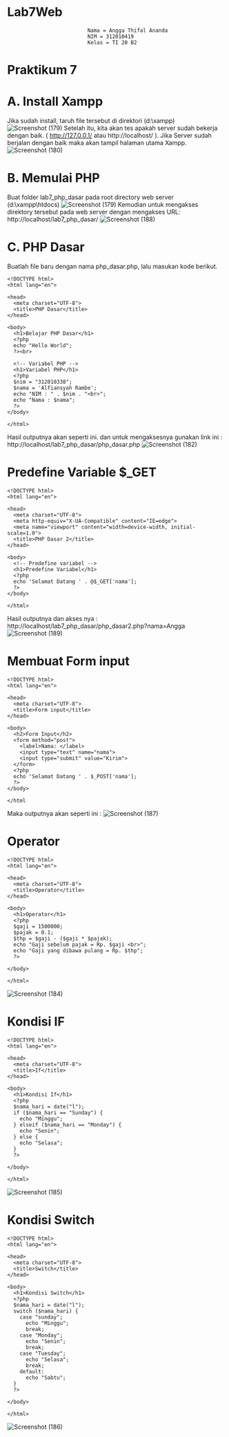 # Lab7Web

                              Nama = Angga Thifal Ananda
                              NIM = 312010419
                              Kelas = TI 20 B2


# Praktikum 7

# A. Install Xampp
Jika sudah install, taruh file tersebut di direktori (d:\xampp)
![Screenshot (179)](https://user-images.githubusercontent.com/73052649/169023088-7b8d89d3-aec6-4263-b7f9-d316576a5c69.png)
Setelah itu, kita akan tes apakah server sudah bekerja dengan baik. ( http://127.0.0.1/ atau http://localhost/ ). Jika Server sudah berjalan dengan baik maka akan tampil halaman utama Xampp.
![Screenshot (180)](https://user-images.githubusercontent.com/73052649/169023126-3f2f1dfd-ebb8-4cd3-9c32-9a1cbf5782a8.png)

# B. Memulai PHP
Buat folder lab7_php_dasar pada root directory web server (d:\xampp\htdocs)
![Screenshot (179)](https://user-images.githubusercontent.com/73052649/169023356-603243b4-d549-40e7-b556-6e5e1e270499.png)
Kemudian untuk mengakses direktory tersebut pada web server dengan mengakses URL: http://localhost/lab7_php_dasar/
![Screenshot (188)](https://user-images.githubusercontent.com/73052649/169023947-1c0f6414-3af1-4d7b-b95b-6c56beb18b71.png)

# C. PHP Dasar
Buatlah file baru dengan nama php_dasar.php, lalu masukan kode berikut.
```
<!DOCTYPE html>
<html lang="en">

<head>
  <meta charset="UTF-8">
  <title>PHP Dasar</title>
</head>

<body>
  <h1>Belajar PHP Dasar</h1>
  <?php
  echo "Hello World";
  ?><br>

  <!-- Variabel PHP -->
  <h1>Variabel PHP</h1>
  <?php
  $nim = "312010338";
  $nama = 'Alfiansyah Rambe';
  echo "NIM : " . $nim . "<br>";
  echo "Nama : $nama";
  ?>
</body>

</html>
```
Hasil outputnya akan seperti ini. dan untuk mengaksesnya gunakan link ini : http://localhost/lab7_php_dasar/php_dasar.php
![Screenshot (182)](https://user-images.githubusercontent.com/73052649/169024179-66065eca-e6c8-4776-994e-c9517b51f6a7.png)
# Predefine Variable $_GET
```
<!DOCTYPE html>
<html lang="en">

<head>
  <meta charset="UTF-8">
  <meta http-equiv="X-UA-Compatible" content="IE=edge">
  <meta name="viewport" content="width=device-width, initial-scale=1.0">
  <title>PHP Dasar 2</title>
</head>

<body>
  <!-- Predefine variabel -->
  <h1>Predefine Variabel</h1>
  <?php
  echo 'Selamat Datang ' . @$_GET['nama'];
  ?>
</body>

</html>
```
Hasil outputnya dan akses nya : http://localhost/lab7_php_dasar/php_dasar2.php?nama=Angga 
![Screenshot (189)](https://user-images.githubusercontent.com/73052649/169024581-43b4e7ad-ac7e-45d8-a0a0-e60ed7fa8383.png)
# Membuat Form input
```
<!DOCTYPE html>
<html lang="en">

<head>
  <meta charset="UTF-8">
  <title>Form input</title>
</head>

<body>
  <h2>Form Input</h2>
  <form method="post">
    <label>Nama: </label>
    <input type="text" name="nama">
    <input type="submit" value="Kirim">
  </form>
  <?php
  echo 'Selamat Datang ' . $_POST['nama'];
  ?>
</body>

</html
```
Maka outputnya akan seperti ini :
![Screenshot (187)](https://user-images.githubusercontent.com/73052649/169024722-68bcc446-aee6-49b9-b48d-ca01394ce876.png)
# Operator 
```
<!DOCTYPE html>
<html lang="en">

<head>
  <meta charset="UTF-8">
  <title>Operator</title>
</head>

<body>
  <h1>Operator</h1>
  <?php
  $gaji = 1500000;
  $pajak = 0.1;
  $thp = $gaji - ($gaji * $pajak);
  echo "Gaji sebelum pajak = Rp. $gaji <br>";
  echo "Gaji yang dibawa pulang = Rp. $thp";
  ?>

</body>

</html>
```
![Screenshot (184)](https://user-images.githubusercontent.com/73052649/169024872-c37f2c6a-0e21-4b58-8fa0-64c7dddcd575.png)
# Kondisi IF
```
<!DOCTYPE html>
<html lang="en">

<head>
  <meta charset="UTF-8">
  <title>If</title>
</head>

<body>
  <h1>Kondisi If</h1>
  <?php
  $nama_hari = date("l");
  if ($nama_hari == "Sunday") {
    echo "Minggu";
  } elseif ($nama_hari == "Monday") {
    echo "Senin";
  } else {
    echo "Selasa";
  }
  ?>

</body>

</html>
```
![Screenshot (185)](https://user-images.githubusercontent.com/73052649/169024988-9d1c3235-ebb7-4259-98c8-b57ca8b00d45.png)
# Kondisi Switch
```
<!DOCTYPE html>
<html lang="en">

<head>
  <meta charset="UTF-8">
  <title>Switch</title>
</head>

<body>
  <h1>Kondisi Switch</h1>
  <?php
  $nama_hari = date("l");
  switch ($nama_hari) {
    case "sunday";
      echo "Minggu";
      break;
    case "Monday";
      echo "Senin";
      break;
    case "Tuesday";
      echo "Selasa";
      break;
    default:
      echo "Sabtu";
  }
  ?>

</body>

</html>
```
![Screenshot (186)](https://user-images.githubusercontent.com/73052649/169025115-74176b1c-05fe-410a-b9c3-523d75ee305b.png)




